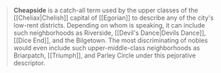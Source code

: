 > **Cheapside** is a catch-all term used by the upper classes of the [[Cheliax|Chelish]] capital of [[Egorian]] to describe any of the city's low-rent districts. Depending on whom is speaking, it can include such neighborhoods as Riverside, [[Devil's Dance|Devils Dance]], [[Dice End]], and the Bilgetown.  The most discriminating of nobles would even include such upper-middle-class neighborhoods as Briarpatch, [[Triumph]], and Parley Circle under this pejorative descriptor.








